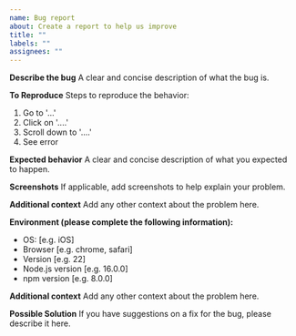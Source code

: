 ```yaml
---
name: Bug report
about: Create a report to help us improve
title: ""
labels: ""
assignees: ""
---
```


**Describe the bug**
A clear and concise description of what the bug is.

**To Reproduce**
Steps to reproduce the behavior:

1. Go to '...'
2. Click on '....'
3. Scroll down to '....'
4. See error

**Expected behavior**
A clear and concise description of what you expected to happen.

**Screenshots**
If applicable, add screenshots to help explain your problem.

**Additional context**
Add any other context about the problem here.

**Environment (please complete the following information):**

- OS: [e.g. iOS]
- Browser [e.g. chrome, safari]
- Version [e.g. 22]
- Node.js version [e.g. 16.0.0]
- npm version [e.g. 8.0.0]

**Additional context**
Add any other context about the problem here.

**Possible Solution**
If you have suggestions on a fix for the bug, please describe it here.
